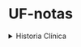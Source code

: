 # UF-notas
<details>
  <summary>Historia Clínica</summary>

<details>
  <summary>Datos personales</summary>

  - Nombre completo: ______________________________
  - Fecha de nacimiento: ____/_____/______
  - Edad: _______ Género: ______
  - Número de identificación: ____________________
  - Dirección: ___________________________________
  - Teléfono de contacto: ________________________
  - Correo electrónico: __________________________
  - Ocupación: _________________________________

</details>

<details>
  <summary>Datos de contacto de emergencia</summary>

  - Nombre completo: ______________________________
  - Parentesco o relación: ________________________
  - Teléfono de contacto: ________________________

</details>

<details>
  <summary>Antecedentes personales</summary>

  - Enfermedades crónicas: ________________________
  - Alergias: ____________________________________
  - Intervenciones quirúrgicas previas: ___________
  - Traumatismos y hospitalizaciones: _____________
  - Medicación actual: ____________________________
  - Hábitos: _____________________________________
  - Vacunación: __________________________________

</details>

<details>
  <summary>Antecedentes familiares</summary>

  - Enfermedades crónicas: ________________________
  - Enfermedades hereditarias: ___________________

</details>

<details>
  <summary>Motivo de consulta</summary>

  - Descripción del problema: _____________________

</details>

<details>
  <summary>Historia de la enfermedad actual</summary>

  - Evolución y características: __________________
  - Factores de alivio y agravamiento: ____________
  - Tratamientos previos y resultados: ____________

</details>

<details>
  <summary>Revisión por sistemas</summary>

  1. Estado general: ____________________________
  2. Piel: _____________________________________
  3. Cabeza: ___________________________________
  4. Ojos: _____________________________________
  5. Oídos: ____________________________________
  6. Nariz: ____________________________________
  7. Garganta: __________________________________
  8. Cuello: ___________________________________
  9. Tórax: ____________________________________
  10. Pulmones: _________________________________
  11. Corazón: _________________________________
  12. Abdomen: _________________________________
  13. Genitales: ________________________________
  14. Extremidades: _____________________________
  15. Sistema nervioso: _________________________
  16. Psiquiátrico: _____________________________

</details>

<details>
  <summary>Examen físico</summary>

  **Signos vitales:**
  - Presión arterial: _______ / _______ mmHg
  - Frecuencia cardíaca: _______ latidos/min
  - Frecuencia respiratoria: _______ resp/min
  - Temperatura: _______ °C/°F

  **Hallazgos relevantes:** ________________________

</details>

<details>
  <summary>Estudios complementarios (si aplicable)</summary>

  - Laboratorio: __________________________________
  - Radiología: ___________________________________
  - Otros estudios especializados: ________________

</details>

<details>
  <summary>Diagnóstico</summary>

  - Diagnóstico presuntivo: _______________________
  - Diagnóstico diferencial: ______________________

</details>

<details>
  <summary>Plan de tratamiento</summary>

  - Medicación: ___________________________________
  - Terapias adicionales: _________________________
  - Estudios adicionales: ________________________
  - Derivación a especialistas: ___________________
  - Recomendaciones y seguimiento: ________________

</details>

</details>
